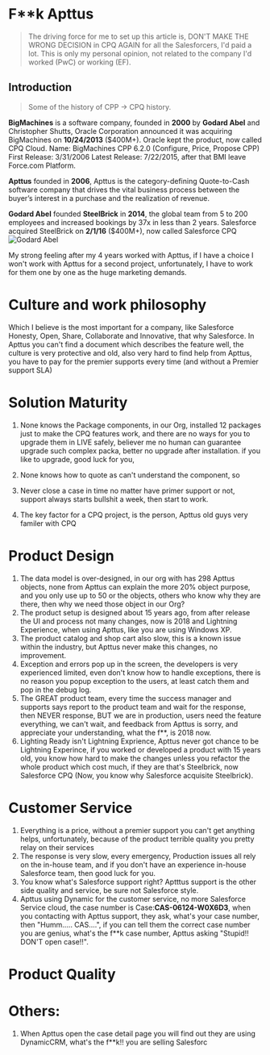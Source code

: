 
# F**k Apttus
> The driving force for me to set up this article is, DON'T MAKE THE WRONG DECISION in CPQ AGAIN for all the Salesforcers, I'd paid a lot.
> This is only my personal opinion, not related to the company I'd worked (PwC) or working (EF).

## Introduction
>Some of the history of CPP -> CPQ history.

**BigMachines** is a software company, founded in **2000** by **Godard Abel** and Christopher Shutts, Oracle Corporation announced it was acquiring BigMachines on **10/24/2013** ($400M+). Oracle kept the product, now called CPQ Cloud.
Name: BigMachines CPP 6.2.0 (Configure, Price, Propose CPP)
First Release: 3/31/2006
Latest Release: 7/22/2015, after that BMI leave Force.com Platform.

**Apttus** founded in **2006**, Apttus is the category-defining Quote-to-Cash software company that drives the vital business process between the buyer’s interest in a purchase and the realization of revenue.

**Godard Abel** founded **SteelBrick** in **2014**, the global team from 5 to 200 employees and increased bookings by 37x in less than 2 years. Salesforce acquired SteelBrick on **2/1/16** ($400M+), now called Salesforce CPQ
![Godard Abel](https://media.licdn.com/dms/image/C4E03AQHJCbLb0BaCxA/profile-displayphoto-shrink_800_800/0?e=1542240000&v=beta&t=4Gf8tsWFgol6aWk5QzM_uWsUNBlsUcofuSmB2I5tX5E)

My strong feeling after my 4 years worked with Apttus, if I have a choice I won't work with Apttus for a second project, unfortunately, I have to work for them one by one as the huge marketing demands.

# Culture and work philosophy
Which I believe is the most important for a company, like Salesforce Honesty, Open, Share, Collaborate and Innovative, that why Salesforce.
In Apttus you can't find a document which describes the feature well, the culture is very protective and old, also very hard to find help from Apttus, you have to pay for the premier supports every time (and without a Premier support SLA)

# Solution Maturity
1. None knows the Package components, in our Org, installed 12 packages just to make the CPQ features work, and there are no ways for you to upgrade them in LIVE safely, believer me no human can guarantee upgrade such complex packa, better no upgrade after installation.  if you like to upgrade, good luck for you,

2. None knows how to quote as can't understand the component, so
3. Never close a case in time no matter have primer support or not, support always starts bullshit a week, then start to work.
4. The key factor for a CPQ project, is the person, Apttus old guys very familer with CPQ 

# Product Design
1. The data model is over-designed, in our org with has 298 Apttus objects, none from Apttus can explain the more 20% object purpose, and you only use up to 50 or the objects, others who know why they are there, then why we need those object in our Org?
2. The product setup is designed about 15 years ago, from after release the UI and process not many changes, now is 2018 and Lightning Experience, when using Apttus, like you are using Windows XP.
3. The product catalog and shop cart also slow, this is a known issue within the industry, but Apttus never make this changes, no improvement.
4. Exception and errors pop up in the screen, the developers is very experienced limited, even don't know how to handle exceptions, there is no reason you popup exception to the users, at least catch them and pop in the debug log.
5. The GREAT product team, every time the success manager and supports says report to the product team and wait for the response, then NEVER response, BUT we are in production, users need the feature everything, we can't wait, and feedback from Apttus is sorry, and appreciate your understanding, what the f**, is 2018 now.
6. Lighting Ready isn't Lightning Exprience, Apttus never got chance to be Lightning Experince, if you worked or developed a product with 15 years old, you know how hard to make the changes unless you refactor the whole product which cost much, if they are that's Steelbrick, now Salesforce CPQ (Now, you know why Salesforce acquisite Steelbrick).

# Customer Service
1. Everything is a price, without a premier support you can't get anything helps, unfortunately, because of the product terrible quality you pretty relay on their services
2. The response is very slow, every emergency, Production issues all rely on the in-house team, and if you don't have an experience in-house Salesforce team, then good luck for you.
3. You know what's Salesforce support right? Aptttus support is the other side quality and service, be sure not Salesforce style.
4. Apttus using Dynamic for the customer service, no more Salesforce Service cloud, the case number is Case:**CAS-06124-W0X6D3**, when you contacting with Apttus support, they ask, what's your case number, then "Humm..... CAS....", if you can tell them the correct case number you are genius, what's the f**k case number, Apttus asking "Stupid!! DON'T open case!!".

# Product Quality


# Others:
1. When Apttus open the case detail page you will find out they are using DynamicCRM, what's the f**k!! you are selling Salesforc
<!--stackedit_data:
eyJoaXN0b3J5IjpbLTY4MzQ1NzcyMCw1MjUwMjYyOTIsNTY1Nj
gyNzQyLDY2Mjk2MDg5NSw1NjAzMzgxMDYsLTE0NDY4NDA1NjVd
fQ==
-->